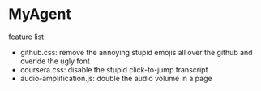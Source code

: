 MyAgent
=======

feature list:

- github.css: remove the annoying stupid emojis all over the github and overide the ugly font
- coursera.css: disable the stupid click-to-jump transcript
- audio-amplification.js: double the audio volume in a page
